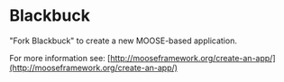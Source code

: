 Blackbuck
=====

"Fork Blackbuck" to create a new MOOSE-based application.

For more information see: [http://mooseframework.org/create-an-app/](http://mooseframework.org/create-an-app/)

